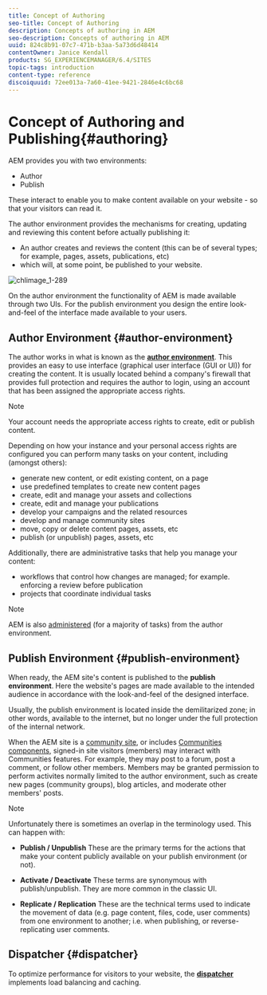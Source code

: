 ```yaml
---
title: Concept of Authoring
seo-title: Concept of Authoring
description: Concepts of authoring in AEM
seo-description: Concepts of authoring in AEM
uuid: 824c8b91-07c7-471b-b3aa-5a73d6d48414
contentOwner: Janice Kendall
products: SG_EXPERIENCEMANAGER/6.4/SITES
topic-tags: introduction
content-type: reference
discoiquuid: 72ee013a-7a60-41ee-9421-2846e4c6bc68
---
```


# Concept of Authoring and Publishing{#authoring}

AEM provides you with two environments:

* Author
* Publish

These interact to enable you to make content available on your website - so that your visitors can read it.

The author environment provides the mechanisms for creating, updating and reviewing this content before actually publishing it:

* An author creates and reviews the content (this can be of several types; for example, pages, assets, publications, etc)  
* which will, at some point, be published to your website.

![chlimage_1-289](assets/chlimage_1-289.png)

On the author environment the functionality of AEM is made available through two UIs. For the publish environment you design the entire look-and-feel of the interface made available to your users.

## Author Environment {#author-environment}

The author works in what is known as the **[author environment](/help/sites-authoring/home.md)**. This provides an easy to use interface (graphical user interface (GUI or UI)) for creating the content. It is usually located behind a company's firewall that provides full protection and requires the author to login, using an account that has been assigned the appropriate access rights.

>[!NOTE]
>
>Your account needs the appropriate access rights to create, edit or publish content.

Depending on how your instance and your personal access rights are configured you can perform many tasks on your content, including (amongst others):

* generate new content, or edit existing content, on a page
* use predefined templates to create new content pages  
* create, edit and manage your assets and collections
* create, edit and manage your publications  
* develop your campaigns and the related resources
* develop and manage community sites  
* move, copy or delete content pages, assets, etc  
* publish (or unpublish) pages, assets, etc

Additionally, there are administrative tasks that help you manage your content:

* workflows that control how changes are managed; for example. enforcing a review before publication
* projects that coordinate individual tasks

>[!NOTE]
>
>AEM is also [administered](/help/sites-administering/home.md) (for a majority of tasks) from the author environment.

## Publish Environment {#publish-environment}

When ready, the AEM site's content is published to the **publish environment**. Here the website's pages are made available to the intended audience in accordance with the look-and-feel of the designed interface.

Usually, the publish environment is located inside the demilitarized zone; in other words, available to the internet, but no longer under the full protection of the internal network.

When the AEM site is a [community site](/help/communities/overview.md), or includes [Communities components](/help/communities/author-communities.md), signed-in site visitors (members) may interact with Communities features. For example, they may post to a forum, post a comment, or follow other members. Members may be granted permission to perform activites normally limited to the author environment, such as create new pages (community groups), blog articles, and moderate other members' posts.

>[!NOTE]
>
>Unfortunately there is sometimes an overlap in the terminology used. This can happen with:
>
>* **Publish / Unpublish** 
>  These are the primary terms for the actions that make your content publicly available on your publish environment (or not).  
>
>* **Activate / Deactivate** 
>  These terms are synonymous with publish/unpublish. They are more common in the classic UI.  
>
>* **Replicate / Replication** 
>  These are the technical terms used to indicate the movement of data (e.g. page content, files, code, user comments) from one environment to another; i.e. when publishing, or reverse-replicating user comments.
>

## Dispatcher {#dispatcher}

To optimize performance for visitors to your website, the **[dispatcher](https://helpx.adobe.com/experience-manager/dispatcher/user-guide.html)** implements load balancing and caching.
